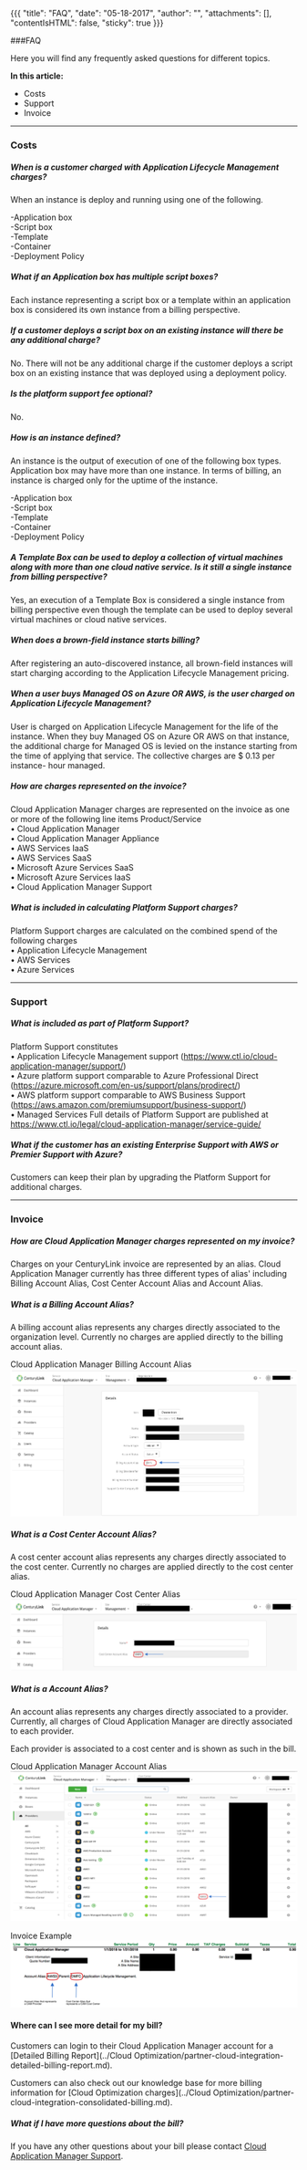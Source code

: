 {{{
"title": "FAQ",
"date": "05-18-2017",
"author": "",
"attachments": [],
"contentIsHTML": false,
"sticky": true
}}}

###FAQ

Here you will find any frequently asked questions for different topics.

**In this article:**
* Costs
* Support
* Invoice
___

### Costs
##### When is a customer charged with Application Lifecycle Management charges?
When an instance is deploy and running using one of the following.

-Application box<br>
-Script box<br>
-Template<br>
-Container<br>
-Deployment Policy<br>

##### What if an Application box has multiple script boxes?
Each instance representing a script box or a template within an application box is considered its own instance from a billing perspective.

##### If a customer deploys a script box on an existing instance will there be any additional charge?
No. There will not be any additional charge if the customer deploys a script box on an existing instance that was deployed using a deployment policy.

##### Is the platform support fee optional?
No.

##### How is an instance defined?
An instance is the output of execution of one of the following box types. Application box may
have more than one instance. In terms of billing, an instance is charged only for the uptime of the instance.

-Application box<br>
-Script box<br>
-Template<br>
-Container<br>
-Deployment Policy<br>

##### A Template Box can be used to deploy a collection of virtual machines along with more than one cloud native service. Is it still a single instance from billing perspective?
Yes, an execution of a Template Box is considered a single instance from billing perspective even though the template can be used to deploy several virtual machines or cloud native services.

##### When does a brown-field instance starts billing?
After registering an auto-discovered instance, all brown-field instances will start charging according to the Application Lifecycle Management pricing.

##### When a user buys Managed OS on Azure OR AWS, is the user charged on Application Lifecycle Management?
User is charged on Application Lifecycle Management for the life of the instance. When they buy Managed OS on Azure OR AWS on that instance, the additional charge for Managed OS is levied on the instance starting from the time of applying that service. The collective charges are $ 0.13 per instance- hour managed.

##### How are charges represented on the invoice?
Cloud Application Manager charges are represented on the invoice as one or more of the following line items
Product/Service<br>
• Cloud Application Manager<br>
• Cloud Application Manager Appliance<br>
• AWS Services IaaS<br>
• AWS Services SaaS<br>
• Microsoft Azure Services SaaS<br>
• Microsoft Azure Services IaaS<br>
• Cloud Application Manager Support<br>

#####  What is included in calculating Platform Support charges?
Platform Support charges are calculated on the combined spend of the following charges<br>
• Application Lifecycle Management<br>
• AWS Services<br>
• Azure Services<br>

___

### Support

##### What is included as part of Platform Support?
Platform Support constitutes<br>
• Application Lifecycle Management support (https://www.ctl.io/cloud-application-manager/support/)<br>
• Azure platform support comparable to Azure Professional Direct (https://azure.microsoft.com/en-us/support/plans/prodirect/)<br>
• AWS platform support comparable to AWS Business Support (https://aws.amazon.com/premiumsupport/business-support/)<br>
• Managed Services
Full details of Platform Support are published at https://www.ctl.io/legal/cloud-application-manager/service-guide/<br>


##### What if the customer has an existing Enterprise Support with AWS or Premier Support with Azure?
Customers can keep their plan by upgrading the Platform Support for additional charges.

___

### Invoice

##### How are Cloud Application Manager charges represented on my invoice?
Charges on your CenturyLink invoice are represented by an alias. Cloud Application Manager currently has three different types of alias' including Billing Account Alias, Cost Center Account Alias and Account Alias.



##### What is a Billing Account Alias?
A billing account alias represents any charges directly associated to the organization level. Currently no charges are applied directly to the billing account alias.

Cloud Application Manager Billing Account Alias
![Billing Account Alias](../../images/cloud-application-manager/cam-organization-alias.png)



##### What is a Cost Center Account Alias?
A cost center account alias represents any charges directly associated to the cost center. Currently no charges are applied directly to the cost center alias.

Cloud Application Manager Cost Center Alias
![Cost Center Account Alias](../../images/cloud-application-manager/cam-costcenter-alias.png)




##### What is a Account Alias?
An account alias represents any charges directly associated to a provider. Currently, all charges of Cloud Application Manager are directly associated to each provider.

Each provider is associated to a cost center and is shown as such in the bill.

Cloud Application Manager Account Alias
![Account Alias](../../images/cloud-application-manager/cam-provider-alias.png)

Invoice Example
![Bill Example](../../images/cloud-application-manager/cam-customer-bill-example.png)


#### Where can I see more detail for my bill?
Customers can login to their Cloud Application Manager account for a [Detailed Billing Report](../Cloud Optimization/partner-cloud-integration-detailed-billing-report.md).  

Customers can also check out our knowledge base for more billing information for [Cloud Optimization charges](../Cloud Optimization/partner-cloud-integration-consolidated-billing.md).

##### What if I have more questions about the bill?
If you have any other questions about your bill please contact [Cloud Application Manager Support](https://www.ctl.io/cloud-application-manager/#Support).
